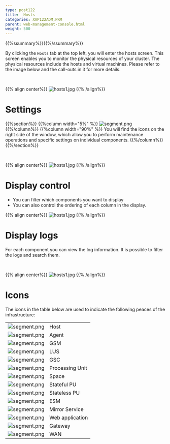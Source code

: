 ```yaml
---
type: post122
title:  Hosts
categories: XAP122ADM,PRM
parent: web-management-console.html
weight: 500
---
```


{{%ssummary%}}{{%/ssummary%}}


By clicking the `Hosts` tab at the top left, you will enter the hosts screen. This screen enables you to monitor the physical resources of your cluster. The physical resources include the hosts and virtual machines. Please refer to the image below and the call-outs in it for more details.

<br>

{{% align center%}}
![hosts1.jpg](/attachment_files/web-console/host-view.jpg)
{{% /align%}}
<br>

# Settings

{{%section%}}
{{%column width="5%" %}}
![segment.png](/attachment_files/web-console/icons/setting.png)
{{%/column%}}
{{%column width="90%" %}}
You will find the  icons on the right side of the window, which allow you to perform
maintenance operations and specific settings on individual components.
{{%/column%}}
{{%/section%}}


<br>

{{% align center%}}
![hosts1.jpg](/attachment_files/web-console/host-setting.jpg)
{{% /align%}}

# Display control

- You can filter which components you want to display<br>
- You can also control the ordering of each column in the display.

{{% align center%}}
![hosts1.jpg](/attachment_files/web-console/host-display.jpg)
{{% /align%}}

# Display logs

For each component you can view the log information. It is possible to filter the logs and search them.

<br>

{{% align center%}}
![hosts1.jpg](/attachment_files/web-console/host-view-logging.jpg)
{{% /align%}}

 



# Icons

The icons in the table below are used to indicate the following peaces of the infrastructure:

|      |     |
|----|-----|
|![segment.png](/attachment_files/web-console/icons/host.png)|Host|
|![segment.png](/attachment_files/web-console/icons/agent.png)|Agent|
|![segment.png](/attachment_files/web-console/icons/manager_gsm.png)|GSM|
|![segment.png](/attachment_files/web-console/icons/search_lus.png)|LUS|
|![segment.png](/attachment_files/web-console/icons/container.png)|GSC|
|![segment.png](/attachment_files/web-console/icons/processor.png)|Processing Unit|
|![segment.png](/attachment_files/web-console/icons/space.png)|Space|
|![segment.png](/attachment_files/web-console/icons/stateful.png)|Stateful PU|
|![segment.png](/attachment_files/web-console/icons/stateless.png)|Stateless PU|
|![segment.png](/attachment_files/web-console/icons/monitor_esm.png)|ESM|
|![segment.png](/attachment_files/web-console/icons/mirror.png)|Mirror Service|
|![segment.png](/attachment_files/web-console/icons/web_app.png)|Web application|
|![segment.png](/attachment_files/web-console/icons/gateway.png)|Gateway|
|![segment.png](/attachment_files/web-console/icons/wan.png)|WAN|


